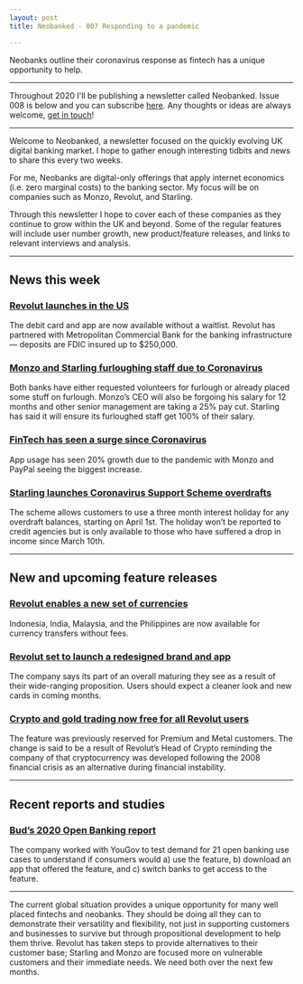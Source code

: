 ```yaml
---
layout: post
title: Neobanked - 007 Responding to a pandemic

---
```


Neobanks outline their coronavirus response as fintech has a unique opportunity to help.

---

Throughout 2020 I'll be publishing a newsletter called Neobanked. Issue 008 is below and you can subscribe [here](https://neobanked.substack.com). Any thoughts or ideas are always welcome, [get in touch](murdo.connochie@gmail.com)!

---

Welcome to Neobanked, a newsletter focused on the quickly evolving UK digital banking market. I hope to gather enough interesting tidbits and news to share this every two weeks.

For me, Neobanks are digital-only offerings that apply internet economics (i.e. zero marginal costs) to the banking sector. My focus will be on companies such as Monzo, Revolut, and Starling. 

Through this newsletter I hope to cover each of these companies as they continue to grow within the UK and beyond. Some of the regular features will include user number growth, new product/feature releases, and links to relevant interviews and analysis.

---

## News this week

### [Revolut launches in the US](https://techcrunch.com/2020/03/24/revolut-launches-its-neobank-in-the-us/)
The debit card and app are now available without a waitlist. Revolut has partnered with Metropolitan Commercial Bank for the banking infrastructure — deposits are FDIC insured up to $250,000.

### [Monzo and Starling furloughing staff due to Coronavirus](https://www.altfi.com/article/6376_monzo-and-starling-to-furlough-staff-amid-coronavirus-outbreak)
Both banks have either requested volunteers for furlough or already placed some stuff on furlough. Monzo’s CEO will also be forgoing his salary for 12 months and other senior management are taking a 25% pay cut. Starling has said it will ensure its furloughed staff get 100% of their salary.

### [FinTech has seen a surge since Coronavirus](https://www.altfi.com/article/6386_finance-apps-see-20-coronavirus-surge-with-paypal-monzo-and-barclays-taking-the-lead)
App usage has seen 20% growth due to the pandemic with Monzo and PayPal seeing the biggest increase.

### [Starling launches Coronavirus Support Scheme overdrafts](https://www.starlingbank.com/current-account/overdraft/coronavirus-support-scheme/)
The scheme allows customers to use a three month interest holiday for any overdraft balances, starting on April 1st. The holiday won’t be reported to credit agencies but is only available to those who have suffered a drop in income since March 10th.

---

## New and upcoming feature releases

### [Revolut enables a new set of currencies](https://twitter.com/RevolutApp/status/1242166344986120192?s=20)
Indonesia, India, Malaysia, and the Philippines are now available for currency transfers without fees.

### [Revolut set to launch a redesigned brand and app](https://blog.revolut.com/were-getting-a-fresh-new-look-at-revolut/)
The company says its part of an overall maturing they see as a result of their wide-ranging proposition. Users should expect a cleaner look and new cards in coming months. 

### [Crypto and gold trading now free for all Revolut users](https://fintechranking.com/2020/04/02/revolut-makes-crypto-and-gold-trading-free-for-all-customers/)
The feature was previously reserved for Premium and Metal customers. The change is said to be a result of Revolut’s Head of Crypto reminding the company of that cryptocurrency was developed following the 2008 financial crisis as an alternative during financial instability. 

---

## Recent reports and studies

### [Bud’s 2020 Open Banking report](https://hub.thisisbud.com/hubfs/Downloadable-assets/Bud-Beyond-Open-Banking-2020.pdf)
The company worked with YouGov to test demand for 21 open banking use cases to understand if consumers would a) use the feature, b) download an app that offered the feature, and c) switch banks to get access to the feature.

---

The current global situation provides a unique opportunity for many well placed fintechs and neobanks. They should be doing all they can to demonstrate their versatility and flexibility, not just in supporting customers and businesses to survive but through propositional development to help them thrive. Revolut has taken steps to provide alternatives to their customer base; Starling and Monzo are focused more on vulnerable customers and their immediate needs. We need both over the next few months. 